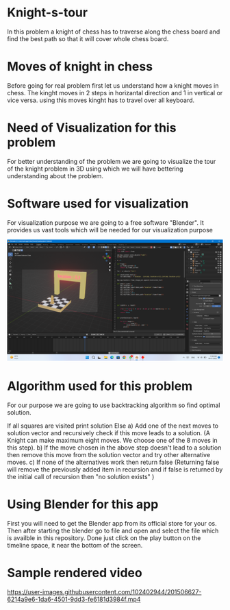 # Knight-s-tour
In this problem a knight of chess has to traverse along the chess board and find the best path so that it will cover whole chess board.

# Moves of knight in chess
Before going for real problem first let us understand how a knight moves in chess. The kinght moves in 2 steps in horizantal direction and 1 in vertical or vice versa. using this moves kinght has to travel over all keyboard.

# Need of Visualization for this problem
For better understanding of the problem we are going to visualize the tour of the knight problem in 3D using which we will have bettering understanding about the problem.

# Software used for visualization
For visualization purpose we are going to a free software "Blender". It provides us vast tools which will be needed for our visualization purpose

![image](https://github.com/mrugendrakul/Knight-s-tour/blob/main/1.png)

# Algorithm used for this problem
For our purpose we are going to use backtracking algorithm so find optimal solution.

If all squares are visited
    print solution
Else
   a) Add one of the next moves to solution vector and recursively 
   check if this move leads to a solution. (A Knight can make maximum 
   eight moves. We choose one of the 8 moves in this step).
   b) If the move chosen in the above step doesn't lead to a solution
   then remove this move from the solution vector and try other 
   alternative moves.
   c) If none of the alternatives work then return false (Returning false 
   will remove the previously added item in recursion and if false is 
   returned by the initial call of recursion then "no solution exists" )

# Using Blender for this app 
First you will need to get the Blender app from its official store for your os.
Then after starting the blender go to file and open and select the file which is availble in this repository.
Done just click on the play button on the timeline space, it near the bottom of the screen.

# Sample rendered video 

https://user-images.githubusercontent.com/102402944/201506627-6214a9e6-1da6-4501-9dd3-fe6181d3984f.mp4


 
